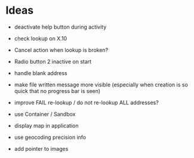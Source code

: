 # Ideas

* deactivate help button during activity
* check lookup on X.10
* Cancel action when lookup is broken?
* Radio button 2 inactive on start

* handle blank address
* make file written message more visible (especially when creation is so quick that no progress bar is seen)
* improve FAIL re-lookup / do not re-lookup ALL addresses?
* use Container / Sandbox
* display map in application
* use geocoding precision info
* add pointer to images
